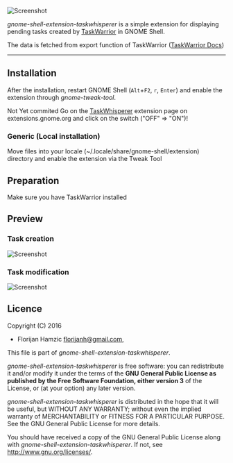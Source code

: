 ![Screenshot](https://github.com/cinatic/taskwhisperer/raw/master/images/menu.png)

*gnome-shell-extension-taskwhisperer* is a simple extension for displaying pending tasks created by [TaskWarrior](https://taskwarrior.org/) in GNOME Shell.

The data is fetched from export function of TaskWarrior ([TaskWarrior Docs](https://taskwarrior.org/docs/))

----

## Installation

After the installation, restart GNOME Shell (`Alt`+`F2`, `r`, `Enter`) and enable the extension through *gnome-tweak-tool*.

Not Yet commited 
Go on the [TaskWhisperer](https://extensions.gnome.org/) extension page on extensions.gnome.org and click on the switch ("OFF" => "ON")!

### Generic (Local installation)

Move files into your locale (~/.locale/share/gnome-shell/extension) directory and enable the extension via the Tweak Tool

## Preparation

Make sure you have TaskWarrior installed

## Preview

### Task creation
![Screenshot](https://github.com/cinatic/taskwhisperer/raw/master/images/create.png)

### Task modification
![Screenshot](https://github.com/cinatic/taskwhisperer/raw/master/images/modify.png)

## Licence

Copyright (C) 2016

* Florijan Hamzic <florijanh@gmail.com>,

This file is part of *gnome-shell-extension-taskwhisperer*.

*gnome-shell-extension-taskwhisperer* is free software: you can redistribute it and/or modify it under the terms of the **GNU General Public License as published by the Free Software Foundation, either version 3** of the License, or (at your option) any later version.

*gnome-shell-extension-taskwhisperer* is distributed in the hope that it will be useful, but WITHOUT ANY WARRANTY; without even the implied warranty of MERCHANTABILITY or FITNESS FOR A PARTICULAR PURPOSE.  See the GNU General Public License for more details.

You should have received a copy of the GNU General Public License along with *gnome-shell-extension-taskwhisperer*.  If not, see <http://www.gnu.org/licenses/>.

